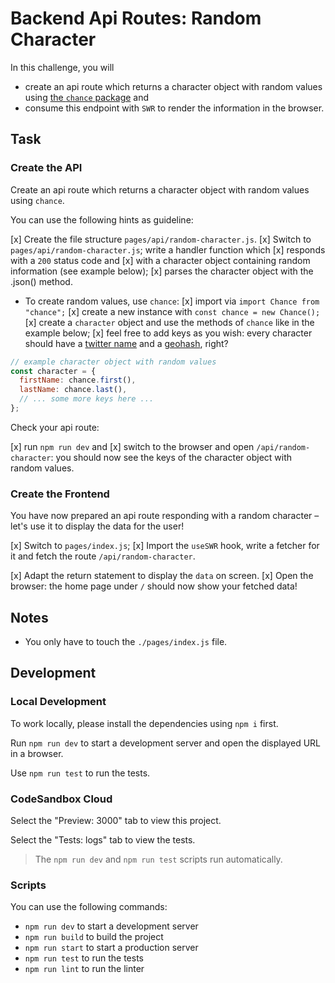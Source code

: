 # Backend Api Routes: Random Character

In this challenge, you will

- create an api route which returns a character object with random values using [the `chance` package](https://chancejs.com/) and
- consume this endpoint with `SWR` to render the information in the browser.

## Task

### Create the API

Create an api route which returns a character object with random values using `chance`.

You can use the following hints as guideline:

[x] Create the file structure `pages/api/random-character.js`.
[x] Switch to `pages/api/random-character.js`; write a handler function which
[x] responds with a `200` status code and
[x] with a character object containing random information (see example below);
[x] parses the character object with the .json() method.

- To create random values, use `chance`:
  [x] import via `import Chance from "chance";`
  [x] create a new instance with `const chance = new Chance();`
  [x] create a `character` object and use the methods of `chance` like in the example below;
  [x] feel free to add keys as you wish: every character should have a [twitter name](https://chancejs.com/web/twitter.html) and a [geohash](https://chancejs.com/location/geohash.html), right?

```js
// example character object with random values
const character = {
  firstName: chance.first(),
  lastName: chance.last(),
  // ... some more keys here ...
};
```

Check your api route:

[x] run `npm run dev` and
[x] switch to the browser and open `/api/random-character`: you should now see the keys of the character object with random values.

### Create the Frontend

You have now prepared an api route responding with a random character – let's use it to display the data for the user!

[x] Switch to `pages/index.js`;
[x] Import the `useSWR` hook, write a fetcher for it and fetch the route `/api/random-character`.

[x] Adapt the return statement to display the `data` on screen.
[x] Open the browser: the home page under `/` should now show your fetched data!

## Notes

- You only have to touch the `./pages/index.js` file.

## Development

### Local Development

To work locally, please install the dependencies using `npm i` first.

Run `npm run dev` to start a development server and open the displayed URL in a browser.

Use `npm run test` to run the tests.

### CodeSandbox Cloud

Select the "Preview: 3000" tab to view this project.

Select the "Tests: logs" tab to view the tests.

> The `npm run dev` and `npm run test` scripts run automatically.

### Scripts

You can use the following commands:

- `npm run dev` to start a development server
- `npm run build` to build the project
- `npm run start` to start a production server
- `npm run test` to run the tests
- `npm run lint` to run the linter
